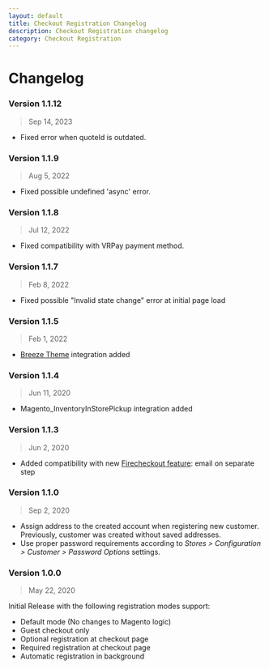 ```yaml
---
layout: default
title: Checkout Registration Changelog
description: Checkout Registration changelog
category: Checkout Registration
---
```


# Changelog

### Version 1.1.12

> Sep 14, 2023

 -  Fixed error when quoteId is outdated.

### Version 1.1.9

> Aug 5, 2022

 -  Fixed possible undefined 'async' error.

### Version 1.1.8

> Jul 12, 2022

 -  Fixed compatibility with VRPay payment method.

### Version 1.1.7

> Feb 8, 2022

 -  Fixed possible "Invalid state change" error at initial page load

### Version 1.1.5

> Feb 1, 2022

 -  [Breeze Theme](https://breezefront.com) integration added

### Version 1.1.4

> Jun 11, 2020

 -  Magento_InventoryInStorePickup integration added

### Version 1.1.3

> Jun 2, 2020

 -  Added compatibility with new [Firecheckout feature](/m2/extensions/firecheckout/):
    email on separate step

### Version 1.1.0

> Sep 2, 2020

 -  Assign address to the created account when registering new customer.
    Previously, customer was created without saved addresses.
 -  Use proper password requirements according to
    _Stores > Configuration > Customer > Password Options_ settings.

### Version 1.0.0

> May 22, 2020

Initial Release with the following registration modes support:

 -  Default mode (No changes to Magento logic)
 -  Guest checkout only
 -  Optional registration at checkout page
 -  Required registration at checkout page
 -  Automatic registration in background
